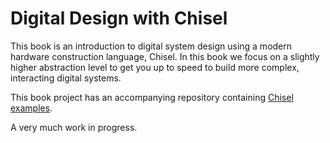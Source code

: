 # Digital Design with Chisel

This book is an introduction to digital system design using a modern hardware
construction language, Chisel.
In this book we focus on a slightly higher abstraction level to get you up to
speed to build more complex, interacting digital systems.

This book project has an accompanying repository containing
[Chisel examples](https://github.com/schoeberl/chisel-examples).

A very much work in progress.
